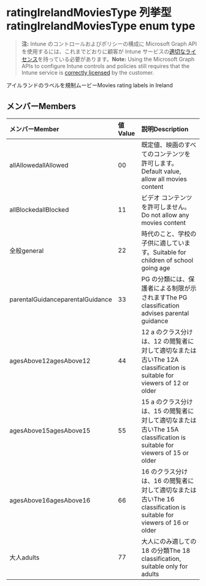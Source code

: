 # <a name="ratingirelandmoviestype-enum-type"></a><span data-ttu-id="e8f42-101">ratingIrelandMoviesType 列挙型</span><span class="sxs-lookup"><span data-stu-id="e8f42-101">ratingIrelandMoviesType enum type</span></span>

> <span data-ttu-id="e8f42-102">**注:** Intune のコントロールおよびポリシーの構成に Microsoft Graph API を使用するには、これまでどおりに顧客が Intune サービスの[適切なライセンス](https://go.microsoft.com/fwlink/?linkid=839381)を持っている必要があります。</span><span class="sxs-lookup"><span data-stu-id="e8f42-102">**Note:** Using the Microsoft Graph APIs to configure Intune controls and policies still requires that the Intune service is [correctly licensed](https://go.microsoft.com/fwlink/?linkid=839381) by the customer.</span></span>

<span data-ttu-id="e8f42-103">アイルランドのラベルを規制ムービー</span><span class="sxs-lookup"><span data-stu-id="e8f42-103">Movies rating labels in Ireland</span></span>
## <a name="members"></a><span data-ttu-id="e8f42-104">メンバー</span><span class="sxs-lookup"><span data-stu-id="e8f42-104">Members</span></span>
|<span data-ttu-id="e8f42-105">メンバー</span><span class="sxs-lookup"><span data-stu-id="e8f42-105">Member</span></span>|<span data-ttu-id="e8f42-106">値</span><span class="sxs-lookup"><span data-stu-id="e8f42-106">Value</span></span>|<span data-ttu-id="e8f42-107">説明</span><span class="sxs-lookup"><span data-stu-id="e8f42-107">Description</span></span>|
|:---|:---|:---|
|<span data-ttu-id="e8f42-108">allAllowed</span><span class="sxs-lookup"><span data-stu-id="e8f42-108">allAllowed</span></span>|<span data-ttu-id="e8f42-109">0</span><span class="sxs-lookup"><span data-stu-id="e8f42-109">0</span></span>|<span data-ttu-id="e8f42-110">既定値、映画のすべてのコンテンツを許可します。</span><span class="sxs-lookup"><span data-stu-id="e8f42-110">Default value, allow all movies content</span></span>|
|<span data-ttu-id="e8f42-111">allBlocked</span><span class="sxs-lookup"><span data-stu-id="e8f42-111">allBlocked</span></span>|<span data-ttu-id="e8f42-112">1</span><span class="sxs-lookup"><span data-stu-id="e8f42-112">1</span></span>|<span data-ttu-id="e8f42-113">ビデオ コンテンツを許可しません。</span><span class="sxs-lookup"><span data-stu-id="e8f42-113">Do not allow any movies content</span></span>|
|<span data-ttu-id="e8f42-114">全般</span><span class="sxs-lookup"><span data-stu-id="e8f42-114">general</span></span>|<span data-ttu-id="e8f42-115">2</span><span class="sxs-lookup"><span data-stu-id="e8f42-115">2</span></span>|<span data-ttu-id="e8f42-116">時代のこと、学校の子供に適しています。</span><span class="sxs-lookup"><span data-stu-id="e8f42-116">Suitable for children of school going age</span></span>|
|<span data-ttu-id="e8f42-117">parentalGuidance</span><span class="sxs-lookup"><span data-stu-id="e8f42-117">parentalGuidance</span></span>|<span data-ttu-id="e8f42-118">3</span><span class="sxs-lookup"><span data-stu-id="e8f42-118">3</span></span>|<span data-ttu-id="e8f42-119">PG の分類には、保護者による制限が示されます</span><span class="sxs-lookup"><span data-stu-id="e8f42-119">The PG classification advises parental guidance</span></span>|
|<span data-ttu-id="e8f42-120">agesAbove12</span><span class="sxs-lookup"><span data-stu-id="e8f42-120">agesAbove12</span></span>|<span data-ttu-id="e8f42-121">4</span><span class="sxs-lookup"><span data-stu-id="e8f42-121">4</span></span>|<span data-ttu-id="e8f42-122">12 a のクラス分けは、12 の閲覧者に対して適切なまたは古い</span><span class="sxs-lookup"><span data-stu-id="e8f42-122">The 12A classification is suitable for viewers of 12 or older</span></span>|
|<span data-ttu-id="e8f42-123">agesAbove15</span><span class="sxs-lookup"><span data-stu-id="e8f42-123">agesAbove15</span></span>|<span data-ttu-id="e8f42-124">5</span><span class="sxs-lookup"><span data-stu-id="e8f42-124">5</span></span>|<span data-ttu-id="e8f42-125">15 a のクラス分けは、15 の閲覧者に対して適切なまたは古い</span><span class="sxs-lookup"><span data-stu-id="e8f42-125">The 15A classification is suitable for viewers of 15 or older</span></span>|
|<span data-ttu-id="e8f42-126">agesAbove16</span><span class="sxs-lookup"><span data-stu-id="e8f42-126">agesAbove16</span></span>|<span data-ttu-id="e8f42-127">6</span><span class="sxs-lookup"><span data-stu-id="e8f42-127">6</span></span>|<span data-ttu-id="e8f42-128">16 のクラス分けは、16 の閲覧者に対して適切なまたは古い</span><span class="sxs-lookup"><span data-stu-id="e8f42-128">The 16 classification is suitable for viewers of 16 or older</span></span>|
|<span data-ttu-id="e8f42-129">大人</span><span class="sxs-lookup"><span data-stu-id="e8f42-129">adults</span></span>|<span data-ttu-id="e8f42-130">7</span><span class="sxs-lookup"><span data-stu-id="e8f42-130">7</span></span>|<span data-ttu-id="e8f42-131">大人にのみ適しての 18 の分類</span><span class="sxs-lookup"><span data-stu-id="e8f42-131">The 18 classification, suitable only for adults</span></span>|



